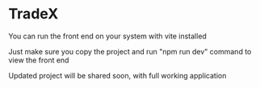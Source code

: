 # TradeX

You can run the front end on your system with vite installed

Just make sure you copy the project and run "npm run dev" command to view the front end

Updated project will be shared soon, with full working application
